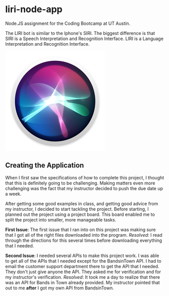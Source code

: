# liri-node-app

Node.JS assignment for the Coding Bootcamp at UT Austin. 

The LIRI bot is similar to the Iphone's SIRI. 
The biggest difference is that SIRI is a Speech Interpretation and Recognition Interface. 
LIRI is a Language Interpretation and Recognition Interface. 

![alt text](SIRI.jpg)

## Creating the Application
When I first saw the specifications of how to complete this project, I thought that this is definitely going to be challenging. 
Making matters even more challenging was the fact that my instructor decided to push the due date up a week. 

After getting some good examples in class, and getting good advice from my instructor, I decided to start tackling the project. 
Before starting, I planned out the project using a project board. This board enabled me to split the project into smaller, more manageable tasks. 

**First Issue**: The first issue that I ran into on this project was making sure that I got all of the right files downloaded into the program. 
*Resolved*: I read through the directions for this several times before downloading everything that I needed. 

**Second Issue**: I needed several APIs to make this project work. I was able to get all of the APIs that I needed except for the BandsinTown API. 
I had to email the customer support department there to get the API that I needed. 
They don't just give anyone the API. They asked me for verification and for my instructor's verification. 
*Resolved*: It took me a day to realize that there was an API for Bands in Town already provided. My instructor pointed that out to me **after** I got my own
API from BandsinTown.  